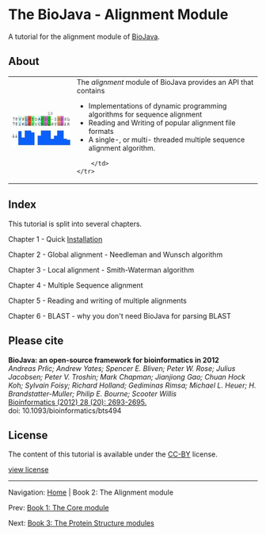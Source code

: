 The BioJava - Alignment Module
=====================================================

A tutorial for the alignment module of [BioJava](http://www.biojava.org).

## About
<table>
    <tr>
        <td>
            <img src="img/alignment.png"/>
        </td>
        <td>
            The <i>alignment</i> module of BioJava provides an API that contains
            <ul>
                <li>Implementations of dynamic programming algorithms for sequence alignment</li>
                <li>Reading and Writing of popular alignment file formats</li>
                <li>A single-, or multi- threaded multiple sequence alignment algorithm.</li>
            </ul>

        </td>
    </tr>
</table>   

## Index

This tutorial is split into several chapters.

Chapter 1 - Quick [Installation](installation.md)

Chapter 2 - Global alignment - Needleman and Wunsch algorithm

Chapter 3 - Local alignment - Smith-Waterman algorithm

Chapter 4 - Multiple Sequence alignment

Chapter 5 - Reading and writing of multiple alignments

Chapter 6 - BLAST - why you don't need BioJava for parsing BLAST

## Please cite

**BioJava: an open-source framework for bioinformatics in 2012**<br/>
*Andreas Prlic; Andrew Yates; Spencer E. Bliven; Peter W. Rose; Julius Jacobsen; Peter V. Troshin; Mark Chapman; Jianjiong Gao; Chuan Hock Koh; Sylvain Foisy; Richard Holland; Gediminas Rimsa; Michael L. Heuer; H. Brandstatter-Muller; Philip E. Bourne; Scooter Willis* <br/>
[Bioinformatics (2012) 28 (20): 2693-2695.](http://bioinformatics.oxfordjournals.org/content/28/20/2693.abstract) <br/>
doi: 10.1093/bioinformatics/bts494

## License

The content of this tutorial is available under the [CC-BY](http://creativecommons.org/licenses/by/3.0/) license.

[view license](../license.md)



<!--automatically generated footer-->

---

Navigation:
[Home](../README.md)
| Book 2: The Alignment module

Prev: [Book 1: The Core module](../core/README.md)

Next: [Book 3: The Protein Structure modules](../structure/README.md)
